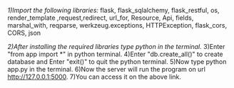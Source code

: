 *1)Import the following libraries:*
flask, flask_sqlalchemy, flask_restful, os, render_template ,request,redirect, url_for, Resource, Api, fields, marshal_with, reqparse, werkzeug.exceptions, HTTPException, flask_cors, CORS, json

*2)After installing the required libraries type python in the terminal.*
3)Enter "from app import *" in python terminal.
4)Enter "db.create_all()" to create database and Enter "exit()" to quit the python terminal.
5)Now type python app.py in the terminal.
6)Now the server will run the program on url http://127.0.0.1:5000.
7)You can access it on the above link.
